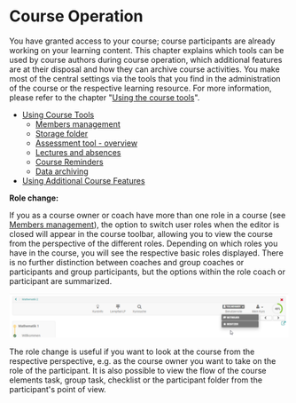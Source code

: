 # Course Operation

  

You have granted access to your course; course participants are already
working on your learning content. This chapter explains which tools can be
used by course authors during course operation, which additional features are
at their disposal and how they can archive course activities. You make most of
the central settings via the tools that you find in the administration of the
course or the respective learning resource. For more information, please refer
to the chapter "[Using the course tools](Using+Course+Tools.html)".

  * [Using Course Tools](Using+Course+Tools.html)
    * [Members management](Members+management.html)
    * [Storage folder](Storage+folder.html)
    * [Assessment tool - overview](Assessment+tool+-+overview.html)
    * [Lectures and absences](Lectures+and+absences.html)
    * [Course Reminders](Course+Reminders.html)
    * [Data archiving](Data+archiving.html)
  * [Using Additional Course Features](Using+Additional+Course+Features.html)

 **Role change:**

If you as a course owner or coach have more than one role in a course (see
[Members management](Members+management.html)), the option to switch user
roles when the editor is closed will appear in the course toolbar, allowing
you to view the course from the perspective of the different roles. Depending
on which roles you have in the course, you will see the respective basic roles
displayed. There is no further distinction between coaches and group coaches
or participants and group participants, but the options within the role coach
or participant are summarized.

![](assets/Rollenwechsel.png)

The role change is useful if you want to look at the course from the
respective perspective, e.g. as the course owner you want to take on the role
of the participant. It is also possible to view the flow of the course
elements task, group task, checklist or the participant folder from the
participant's point of view.

  

